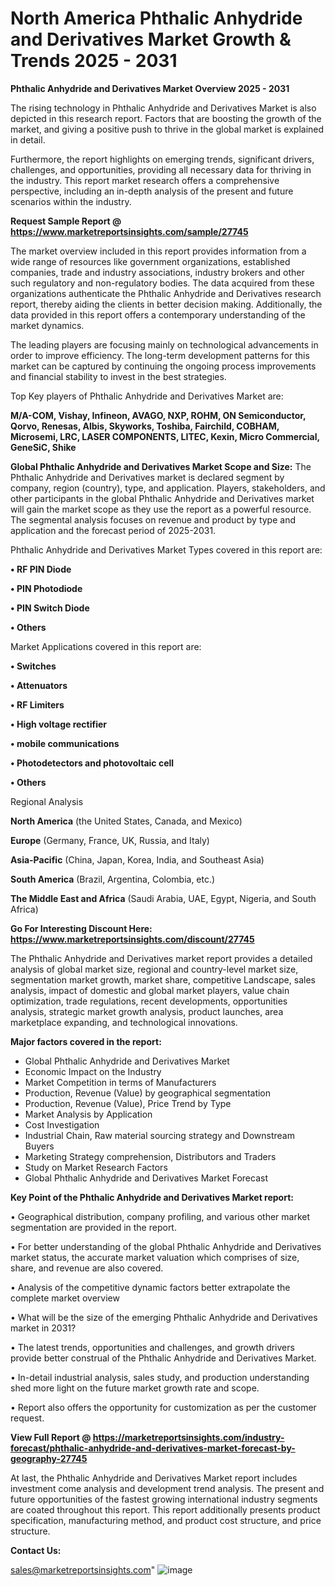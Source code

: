 # North America Phthalic Anhydride and Derivatives Market Growth & Trends 2025 - 2031

<Strong> Phthalic Anhydride and Derivatives Market Overview 2025 - 2031</strong>

The rising technology in Phthalic Anhydride and Derivatives Market is also depicted in this research report. Factors that are boosting the growth of the market, and giving a positive push to thrive in the global market is explained in detail.

Furthermore, the report highlights on emerging trends, significant drivers, challenges, and opportunities, providing all necessary data for thriving in the industry. This report market research offers a comprehensive perspective, including an in-depth analysis of the present and future scenarios within the industry.

<strong>Request Sample Report @ <a href=https://www.marketreportsinsights.com/sample/27745>https://www.marketreportsinsights.com/sample/27745</a></strong>

The market overview included in this report provides information from a wide range of resources like government organizations, established companies, trade and industry associations, industry brokers and other such regulatory and non-regulatory bodies. The data acquired from these organizations authenticate the Phthalic Anhydride and Derivatives research report, thereby aiding the clients in better decision making. Additionally, the data provided in this report offers a contemporary understanding of the market dynamics.

The leading players are focusing mainly on technological advancements in order to improve efficiency. The long-term development patterns for this market can be captured by continuing the ongoing process improvements and financial stability to invest in the best strategies.

Top Key players of Phthalic Anhydride and Derivatives Market are:

<strong>M/A-COM, Vishay, Infineon, AVAGO, NXP, ROHM, ON Semiconductor, Qorvo, Renesas, Albis, Skyworks, Toshiba, Fairchild, COBHAM, Microsemi, LRC, LASER COMPONENTS, LITEC, Kexin, Micro Commercial, GeneSiC, Shike</strong>

<strong><b>Global Phthalic Anhydride and Derivatives Market Scope and Size:</b></strong>
The Phthalic Anhydride and Derivatives market is declared segment by company, region (country), type, and application. Players, stakeholders, and other participants in the global Phthalic Anhydride and Derivatives market will gain the market scope as they use the report as a powerful resource. The segmental analysis focuses on revenue and product by type and application and the forecast period of 2025-2031.

Phthalic Anhydride and Derivatives Market Types covered in this report are:

<strong>• RF PIN Diode

• PIN Photodiode

• PIN Switch Diode

• Others</strong>

Market Applications covered in this report are:

<strong>• Switches

• Attenuators

• RF Limiters

• High voltage rectifier

• mobile communications

• Photodetectors and photovoltaic cell

• Others</strong> 

Regional Analysis

<strong>North America</strong> (the United States, Canada, and Mexico)

<strong>Europe</strong> (Germany, France, UK, Russia, and Italy)

<strong>Asia-Pacific</strong> (China, Japan, Korea, India, and Southeast Asia)

<strong>South America</strong> (Brazil, Argentina, Colombia, etc.)

<strong>The Middle East and Africa</strong> (Saudi Arabia, UAE, Egypt, Nigeria, and South Africa)

<strong>Go For Interesting Discount Here: <a href=https://www.marketreportsinsights.com/discount/27745>https://www.marketreportsinsights.com/discount/27745</a></strong>

The Phthalic Anhydride and Derivatives market report provides a detailed analysis of global market size, regional and country-level market size, segmentation market growth, market share, competitive Landscape, sales analysis, impact of domestic and global market players, value chain optimization, trade regulations, recent developments, opportunities analysis, strategic market growth analysis, product launches, area marketplace expanding, and technological innovations.

<strong><b>Major factors covered in the report:</b></strong>
<ul>
  <li>Global Phthalic Anhydride and Derivatives Market </li>
  <li>Economic Impact on the Industry</li>
  <li>Market Competition in terms of Manufacturers</li>
  <li>Production, Revenue (Value) by geographical segmentation</li>
  <li>Production, Revenue (Value), Price Trend by Type</li>
  <li>Market Analysis by Application</li>
  <li>Cost Investigation</li>
  <li>Industrial Chain, Raw material sourcing strategy and Downstream Buyers</li>
  <li>Marketing Strategy comprehension, Distributors and Traders</li>
  <li>Study on Market Research Factors</li>
  <li>Global Phthalic Anhydride and Derivatives Market Forecast</li>
</ul>

<strong><b>Key Point of the Phthalic Anhydride and Derivatives Market report:</b></strong>

• Geographical distribution, company profiling, and various other market segmentation are provided in the report.

• For better understanding of the global Phthalic Anhydride and Derivatives market status, the accurate market valuation which comprises of size, share, and revenue are also covered.

• Analysis of the competitive dynamic factors better extrapolate the complete market overview

• What will be the size of the emerging Phthalic Anhydride and Derivatives market in 2031?

• The latest trends, opportunities and challenges, and growth drivers provide better construal of the Phthalic Anhydride and Derivatives Market.

• In-detail industrial analysis, sales study, and production understanding shed more light on the future market growth rate and scope.

• Report also offers the opportunity for customization as per the customer request.

<strong><b>View Full Report @ <a href=https://marketreportsinsights.com/industry-forecast/phthalic-anhydride-and-derivatives-market-forecast-by-geography-27745>https://marketreportsinsights.com/industry-forecast/phthalic-anhydride-and-derivatives-market-forecast-by-geography-27745</a></b></strong>


At last, the Phthalic Anhydride and Derivatives Market report includes investment come analysis and development trend analysis. The present and future opportunities of the fastest growing international industry segments are coated throughout this report. This report additionally presents product specification, manufacturing method, and product cost structure, and price structure.

<strong>Contact Us:</strong>

sales@marketreportsinsights.com"
![image](https://github.com/user-attachments/assets/745d9c09-c4e1-4263-a0a7-7a64de8a706e)
